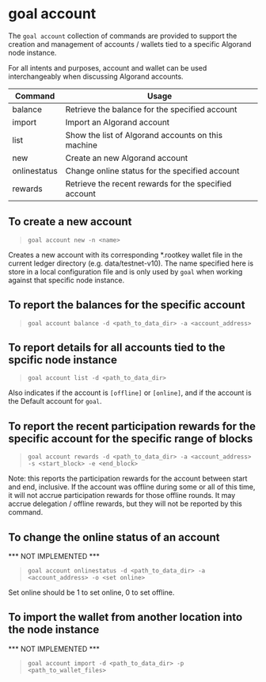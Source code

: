 # goal account

The `goal account` collection of commands are provided to support the creation and management of accounts / wallets tied to a specific Algorand node instance.

For all intents and purposes, account and wallet can be used interchangeably when discussing Algorand accounts.

| Command | Usage |
|------------|-|
| balance      | Retrieve the balance for the specified account |
| import       | Import an Algorand account |
| list         | Show the list of Algorand accounts on this machine |
| new          | Create an new Algorand account |
| onlinestatus | Change online status for the specified account |
| rewards      | Retrieve the recent rewards for the specified account |

## To create a new account
> `goal account new -n <name>`

Creates a new account with its corresponding *.rootkey wallet file in the current ledger directory (e.g. data/testnet-v10).  The name specified here is store in a local configuration file and is only used by `goal` when working against that specific node instance.

## To report the balances for the specific account
> `goal account balance -d <path_to_data_dir> -a <account_address>`

## To report details for all accounts tied to the spcific node instance
> `goal account list -d <path_to_data_dir>`

Also indicates if the account is `[offline]` or `[online]`, and if the account is the Default account for `goal`.

## To report the recent participation rewards for the specific account for the specific range of blocks
> `goal account rewards -d <path_to_data_dir> -a <account_address> -s <start_block> -e <end_block>`

Note: this reports the participation rewards for the account between start and end, inclusive.  If the account was offline during some or all of this time, it will not accrue participation rewards for those offline rounds.  It may accrue delegation / offline rewards, but they will not be reported by this command.

## To change the online status of an account
*** NOT IMPLEMENTED ***

> `goal account onlinestatus -d <path_to_data_dir> -a <account_address> -o <set online>`

Set online should be 1 to set online, 0 to set offline.

## To import the wallet from another location into the node instance
*** NOT IMPLEMENTED ***

> `goal account import -d <path_to_data_dir> -p <path_to_wallet_files>`

